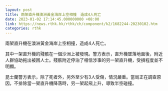 ```yaml
---
layout: post
title: 兩架直升機澳洲黃金海岸上空相撞　造成4人死亡
date: 2023-01-02 17:14:45.000000000 +08:00
link: https://news.rthk.hk/rthk/ch/component/k2/1682244-20230102.htm
categories: rthk
---
```


兩架直升機在澳洲黃金海岸上空相撞，造成4人死亡。

其中一架直升機的殘骸在一個沙洲上被發現。警方表示，直升機墜落地面後，附近人群協助拖出被困人士。殘骸附近停泊了相信涉事的另一架直升機，受損程度並不明顯。

昆士蘭警方表示，除了死者外，另外至少有3人受傷，情況嚴重。當局正在調查原因，不排除當一架直升機降落時，另一架起飛上升，導致半空碰撞。
